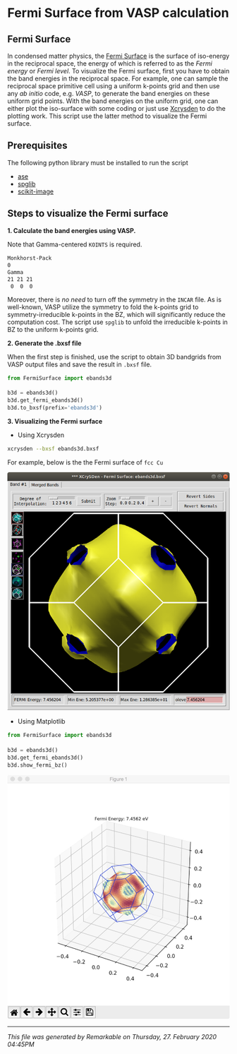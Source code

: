# Fermi Surface from VASP calculation

## Fermi Surface

In condensed matter physics, the [Fermi Surface](https://en.wikipedia.org/wiki/Fermi_surface) is the surface of iso-energy in the reciprocal space, the energy of which is referred to as the *Fermi energy* or *Fermi level*. To visualize the Fermi surface, first you have to obtain the band energies in the reciprocal space. For example, one can sample the reciprocal space primitive cell using a uniform k-points grid and then use any *ab initio* code, e.g. *VASP*, to generate the band energies on these uniform grid points. With the band energies on the uniform grid, one can either plot the iso-surface with some coding or just use  [Xcrysden](http://www.xcrysden.org/doc/fermi.html) to do the plotting work. This script use the latter method to visualize the Fermi surface.

## Prerequisites

The following python library must be installed to run the script

* [ase](https://wiki.fysik.dtu.dk/ase/ase/io/io.html)
* [spglib](https://atztogo.github.io/spglib/)
* [scikit-image](https://scikit-image.org/)

## Steps to visualize the Fermi surface

**1. Calculate the band energies using VASP.**  

Note that Gamma-centered `KOINTS` is required. 
```
Monkhorst-Pack
0
Gamma
21 21 21
 0  0  0
```
Moreover, there is *no need* to turn off the symmetry in the `INCAR` file. As is well-known, VASP utilize the symmetry to fold the k-points grid to symmetry-irreducible k-points in the BZ, which  will significantly reduce the computation cost. The script use `spglib` to unfold the irreducible k-points in BZ to the uniform k-points grid.

**2. Generate the .bxsf file**  

When the first step is finished, use the script to obtain 3D bandgrids from VASP output files and save the result in `.bxsf` file.

```python
from FermiSurface import ebands3d

b3d = ebands3d()
b3d.get_fermi_ebands3d()
b3d.to_bxsf(prefix='ebands3d')
```

**3. Visualizing the Fermi surface**

+ Using Xcrysden

```bash
xcrysden --bxsf ebands3d.bxsf
```

For example, below is the the Fermi surface of `fcc Cu`

![Copper Fermi Surface](examples/copper/copper_fermi_surface.png) 

+ Using Matplotlib

```python
from FermiSurface import ebands3d

b3d = ebands3d()
b3d.get_fermi_ebands3d()
b3d.show_fermi_bz()
```
![Copper Fermi Surface Matplotlib](examples/copper/fs_screenshot.jpg) 

***
_This file was generated by Remarkable on Thursday, 27. February 2020 04:45PM_
